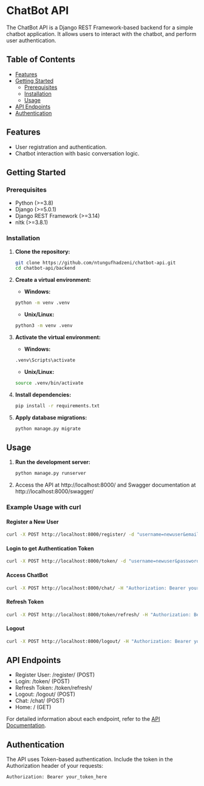 # ChatBot API

The ChatBot API is a Django REST Framework-based backend for a simple chatbot application. It allows users to interact with the chatbot, and perform user authentication.

## Table of Contents

- [Features](#features)
- [Getting Started](#getting-started)
  - [Prerequisites](#prerequisites)
  - [Installation](#installation)
  - [Usage](#usage)
- [API Endpoints](#api-endpoints)
- [Authentication](#authentication)

## Features

- User registration and authentication.
- Chatbot interaction with basic conversation logic.

## Getting Started

### Prerequisites

- Python (>=3.8)
- Django (>=5.0.1)
- Django REST Framework (>=3.14)
- nltk (>=3.8.1)

### Installation

1. **Clone the repository:**

   ```bash
   git clone https://github.com/ntungufhadzeni/chatbot-api.git
   cd chatbot-api/backend
   ```
2. **Create a virtual environment:**
    - **Windows:**
    ```bash
    python -m venv .venv
   ```
   
    - **Unix/Linux:**
   ```bash
   python3 -m venv .venv
    ```
3. **Activate the virtual environment:**
    - **Windows:**
    ```bash
   .venv\Scripts\activate
    ```
    - **Unix/Linux:**
    ```bash
   source .venv/bin/activate
   ```
4. **Install dependencies:**
    ```bash
   pip install -r requirements.txt
    ```
5. **Apply database migrations:**
    ```bash
   python manage.py migrate
    ```
   
## Usage

1. **Run the development server:**
    ```bash
   python manage.py runserver
    ```
2. Access the API at http://localhost:8000/ and Swagger documentation at http://localhost:8000/swagger/

### Example Usage with curl
#### Register a New User
```bash
curl -X POST http://localhost:8000/register/ -d "username=newuser&email=newuser@example.com&password=password&password2=password"
```
#### Login to get Authentication Token
```bash
curl -X POST http://localhost:8000/token/ -d "username=newuser&password=password"
```
#### Access ChatBot
```bash
curl -X POST http://localhost:8000/chat/ -H "Authorization: Bearer your_token_here" -d "text=who created you?"
```
#### Refresh Token
```bash
curl -X POST http://localhost:8000/token/refresh/ -H "Authorization: Bearer your_token_here" -d "refresh=your_refresh_token_here"
```
#### Logout
```bash
curl -X POST http://localhost:8000/logout/ -H "Authorization: Bearer your_token_here" -d "refresh_token=your_refresh_token_here"
```

## API Endpoints

- Register User: /register/ (POST)
- Login: /token/ (POST)
- Refresh Token: /token/refresh/
- Logout: /logout/ (POST)
- Chat: /chat/ (POST)
- Home: / (GET)
 
For detailed information about each endpoint, refer to the [API Documentation](#).

## Authentication
The API uses Token-based authentication. Include the token in the Authorization header of your requests:
```bash
Authorization: Bearer your_token_here
```

   